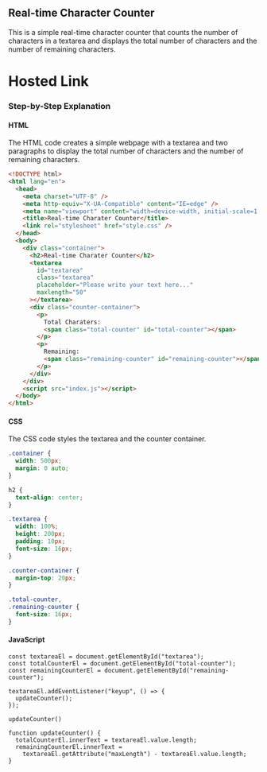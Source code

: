  ## Real-time Character Counter

This is a simple real-time character counter that counts the number of characters in a textarea and displays the total number of characters and the number of remaining characters.
# Hosted Link

### Step-by-Step Explanation

#### HTML

The HTML code creates a simple webpage with a textarea and two paragraphs to display the total number of characters and the number of remaining characters.

```html
<!DOCTYPE html>
<html lang="en">
  <head>
    <meta charset="UTF-8" />
    <meta http-equiv="X-UA-Compatible" content="IE=edge" />
    <meta name="viewport" content="width=device-width, initial-scale=1.0" />
    <title>Real-time Charater Counter</title>
    <link rel="stylesheet" href="style.css" />
  </head>
  <body>
    <div class="container">
      <h2>Real-time Charater Counter</h2>
      <textarea
        id="textarea"
        class="textarea"
        placeholder="Please write your text here..."
        maxlength="50"
      ></textarea>
      <div class="counter-container">
        <p>
          Total Charaters:
          <span class="total-counter" id="total-counter"></span>
        </p>
        <p>
          Remaining:
          <span class="remaining-counter" id="remaining-counter"></span>
        </p>
      </div>
    </div>
    <script src="index.js"></script>
  </body>
</html>
```

#### CSS

The CSS code styles the textarea and the counter container.

```css
.container {
  width: 500px;
  margin: 0 auto;
}

h2 {
  text-align: center;
}

.textarea {
  width: 100%;
  height: 200px;
  padding: 10px;
  font-size: 16px;
}

.counter-container {
  margin-top: 20px;
}

.total-counter,
.remaining-counter {
  font-size: 16px;
}
```

#### JavaScript
```
const textareaEl = document.getElementById("textarea");
const totalCounterEl = document.getElementById("total-counter");
const remainingCounterEl = document.getElementById("remaining-counter");

textareaEl.addEventListener("keyup", () => {
  updateCounter();
});

updateCounter()

function updateCounter() {
  totalCounterEl.innerText = textareaEl.value.length;
  remainingCounterEl.innerText =
    textareaEl.getAttribute("maxLength") - textareaEl.value.length;
}
```